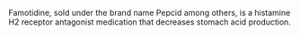 Famotidine, sold under the brand name Pepcid among others, is a histamine H2 receptor antagonist medication that decreases stomach acid production.
